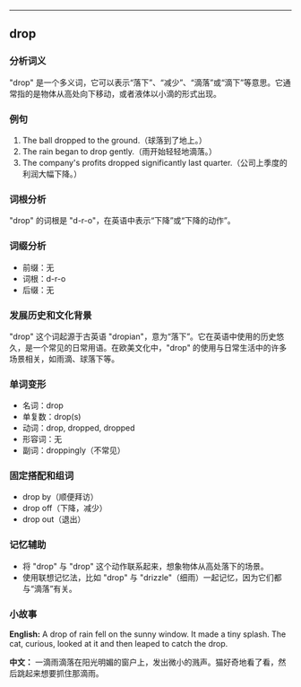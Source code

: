 
---------------
## drop
### 分析词义

"drop" 是一个多义词，它可以表示“落下”、“减少”、“滴落”或“滴下”等意思。它通常指的是物体从高处向下移动，或者液体以小滴的形式出现。

### 例句

1. The ball dropped to the ground.（球落到了地上。）
2. The rain began to drop gently.（雨开始轻轻地滴落。）
3. The company's profits dropped significantly last quarter.（公司上季度的利润大幅下降。）

### 词根分析

"drop" 的词根是 "d-r-o"，在英语中表示“下降”或“下降的动作”。

### 词缀分析

- 前缀：无
- 词根：d-r-o
- 后缀：无

### 发展历史和文化背景

"drop" 这个词起源于古英语 "dropian"，意为“落下”。它在英语中使用的历史悠久，是一个常见的日常用语。在欧美文化中，"drop" 的使用与日常生活中的许多场景相关，如雨滴、球落下等。

### 单词变形

- 名词：drop
- 单复数：drop(s)
- 动词：drop, dropped, dropped
- 形容词：无
- 副词：droppingly（不常见）

### 固定搭配和组词

- drop by（顺便拜访）
- drop off（下降，减少）
- drop out（退出）

### 记忆辅助

- 将 "drop" 与 "drop" 这个动作联系起来，想象物体从高处落下的场景。
- 使用联想记忆法，比如 "drop" 与 "drizzle"（细雨）一起记忆，因为它们都与“滴落”有关。

### 小故事

**English:**
A drop of rain fell on the sunny window. It made a tiny splash. The cat, curious, looked at it and then leaped to catch the drop.

**中文：**
一滴雨滴落在阳光明媚的窗户上，发出微小的溅声。猫好奇地看了看，然后跳起来想要抓住那滴雨。

